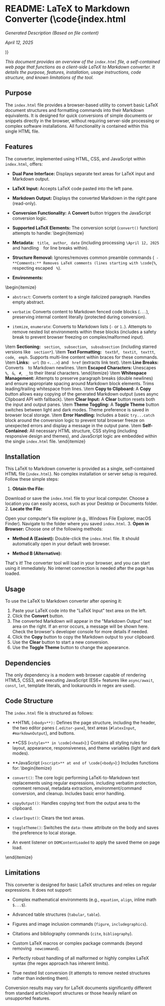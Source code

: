# README: LaTeX to Markdown Converter (\code{index.html

*Generated Description (Based on file content)*

*April 12, 2025*

)}

*This document provides an overview of the `index.html` file, a self-contained web page that functions as a client-side LaTeX to Markdown converter. It details the purpose, features, installation, usage instructions, code structure, and known limitations of the tool.*

## Purpose

The `index.html` file provides a browser-based utility to convert basic LaTeX document structures and formatting commands into their Markdown equivalents. It is designed for quick conversions of simple documents or snippets directly in the browser, without requiring server-side processing or complex software installations. All functionality is contained within this single HTML file.

## Features

The converter, implemented using HTML, CSS, and JavaScript within `index.html`, offers:

- **Dual Pane Interface:** Displays separate text areas for LaTeX input and Markdown output.

- **LaTeX Input:** Accepts LaTeX code pasted into the left pane.

- **Markdown Output:** Displays the converted Markdown in the right pane (read-only).

- **Conversion Functionality:** A **Convert** button triggers the JavaScript conversion logic.

- **Supported LaTeX Elements:** The conversion script (`convert()` function) attempts to handle:
\begin{itemize}

- **Metadata:** `
title`, `
author`, `
date` (including processing `\April 12, 2025` and handling `
` for line breaks within).

- **Structure Removal:** Ignores/removes common preamble commands (` - **Comments:** Removes LaTeX comments (lines starting with \code{%`, respecting escaped `
%`).

- **Environments:**

\begin{itemize}

- `abstract`: Converts content to a single italicized paragraph. Handles empty abstract.

- `verbatim`: Converts content to Markdown fenced code blocks (````...````), preserving internal content literally (protected during conversion).

- `itemize`, `enumerate`: Converts to Markdown lists (`-` or `1.`). Attempts to remove nested list environments within these blocks (includes a safety break to prevent browser freezing on complex/malformed input).

\item **Sectioning:** `
section`, `
subsection`, `
subsubsection` (including starred versions like `
section*`).
\item **Text Formatting:** `
textbf`, `
textit`, `
texttt`, `
code`, `
emph`. Supports multi-line content within braces for these commands.
\item **Links:** `
url` (to `<...>`) and `
href` (extracts link text).
\item **Line Breaks:** Converts `
` to Markdown newlines.
\item **Escaped Characters:** Unescapes `
%`, `
&`, `
#`, `
_` to their literal characters.
\end{itemize}
\item **Whitespace Management:** Attempts to preserve paragraph breaks (double newlines) and ensure appropriate spacing around Markdown block elements. Trims leading/trailing whitespace from lines.
\item **Copy to Clipboard:** A **Copy** button allows easy copying of the generated Markdown output (uses async Clipboard API with fallback).
\item **Clear Input:** A **Clear** button resets both the input and output panes.
\item **Theme Toggling:** A **Toggle Theme** button switches between light and dark modes. Theme preference is saved in browser local storage.
\item **Error Handling:** Includes a basic `try...catch` block around the conversion logic to prevent total browser freeze on unexpected errors and display a message in the output pane.
\item **Self-Contained:** All necessary HTML structure, CSS styling (including responsive design and themes), and JavaScript logic are embedded within the single `index.html` file.
\end{itemize}

## Installation

This LaTeX to Markdown converter is provided as a single, self-contained HTML file (`index.html`). No complex installation or server setup is required. Follow these simple steps:

1. **Obtain the File:**

Download or save the `index.html` file to your local computer. Choose a location you can easily access, such as your Desktop or Documents folder.
2. **Locate the File:**

Open your computer's file explorer (e.g., Windows File Explorer, macOS Finder).
Navigate to the folder where you saved `index.html`.
3. **Open in Browser:** Choose one of the following methods:

- **Method A (Easiest):** Double-click the `index.html` file. It should automatically open in your default web browser.

- **Method B (Alternative):**

That's it! The converter tool will load in your browser, and you can start using it immediately. No internet connection is needed after the page has loaded.

## Usage

To use the LaTeX to Markdown converter after opening it:

1. Paste your LaTeX code into the "LaTeX Input" text area on the left.
2. Click the **Convert** button.
3. The converted Markdown will appear in the "Markdown Output" text area on the right. If an error occurs, a message will be shown here. Check the browser's developer console for more details if needed.
4. Click the **Copy** button to copy the Markdown output to your clipboard.
5. Use the **Clear** button to start a new conversion.
6. Use the **Toggle Theme** button to change the appearance.

## Dependencies

The only dependency is a modern web browser capable of rendering HTML5, CSS3, and executing JavaScript (ES6+ features like `async/await`, `const`, `let`, template literals, and lookarounds in regex are used).

## Code Structure

The `index.html` file is structured as follows:

- **HTML (`<body>**):` Defines the page structure, including the header, the two editor panes (`.editor-pane`), text areas (`#latexInput`, `#markdownOutput`), and buttons.

- **CSS (`<style>** in \code{<head>`):} Contains all styling rules for layout, appearance, responsiveness, and theme variables (light and dark modes).

- **JavaScript (`<script>** at end of \code{<body>`):} Includes functions for:
\begin{itemize}

- `convert()`: The core logic performing LaTeX-to-Markdown text replacements using regular expressions, including verbatim protection, comment removal, metadata extraction, environment/command conversion, and cleanup. Includes basic error handling.

- `copyOutput()`: Handles copying text from the output area to the clipboard.

- `clearInput()`: Clears the text areas.

- `toggleTheme()`: Switches the `data-theme` attribute on the body and saves the preference to local storage.

- An event listener on `DOMContentLoaded` to apply the saved theme on page load.

\end{itemize}

## Limitations

This converter is designed for basic LaTeX structures and relies on regular expressions. It does not support:

- Complex mathematical environments (e.g., `equation`, `align`, inline math `$...$`).

- Advanced table structures (`tabular`, `table`).

- Figures and image inclusion commands (`figure`, `includegraphics`).

- Citations and bibliography commands (`cite`, `bibliography`).

- Custom LaTeX macros or complex package commands (beyond removing `
newcommand`).

- Perfectly robust handling of all malformed or highly complex LaTeX syntax (the regex approach has inherent limits).

- True nested list conversion (it attempts to remove nested structures rather than indenting them).

Conversion results may vary for LaTeX documents significantly different from standard article/report structures or those heavily reliant on unsupported features.
